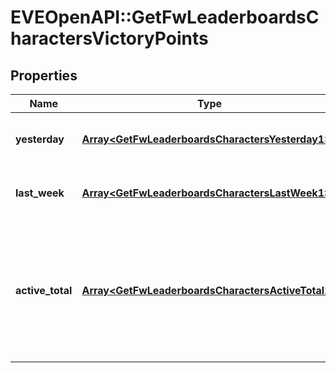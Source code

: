 # EVEOpenAPI::GetFwLeaderboardsCharactersVictoryPoints

## Properties
Name | Type | Description | Notes
------------ | ------------- | ------------- | -------------
**yesterday** | [**Array&lt;GetFwLeaderboardsCharactersYesterday1&gt;**](GetFwLeaderboardsCharactersYesterday1.md) | Top 100 ranking of pilots by victory points in the past day | 
**last_week** | [**Array&lt;GetFwLeaderboardsCharactersLastWeek1&gt;**](GetFwLeaderboardsCharactersLastWeek1.md) | Top 100 ranking of pilots by victory points in the past week | 
**active_total** | [**Array&lt;GetFwLeaderboardsCharactersActiveTotal1&gt;**](GetFwLeaderboardsCharactersActiveTotal1.md) | Top 100 ranking of pilots active in faction warfare by total victory points. A pilot is considered \&quot;active\&quot; if they have participated in faction warfare in the past 14 days. | 


